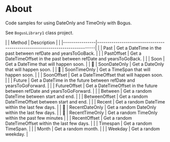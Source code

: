 ﻿# About

Code samples for using DateOnly and TimeOnly with Bogus.

See `BogusLibrary1` class project.

| | Method         | Description                                                                 | 
| |----------------|-----------------------------------------------------------------------------| 
| | Past           | Get a DateTime in the past between refDate and yearsToGoBack.               | 
| | PastOffset     | Get a DateTimeOffset in the past between refDate and yearsToGoBack.         | 
| | Soon           | Get a DateTime that will happen soon.                                       | 
| :small_orange_diamond: | SoonDateOnly   | Get a DateOnly that will happen soon.                | 
| :small_orange_diamond: | SoonTimeOnly   | Get a TimeSpan that will happen soon.                |
| | SoonOffset     | Get a DateTimeOffset that will happen soon.                                 | 
| | Future         | Get a DateTime in the future between refDate and yearsToGoForward.          | 
| | FutureOffset   | Get a DateTimeOffset in the future between refDate and yearsToGoForward.    | 
| | Between        | Get a random DateTime between start and end.                                | 
| | BetweenOffset  | Get a random DateTimeOffset between start and end.                          | 
| | Recent         | Get a random DateTime within the last few days.                             | 
| :small_orange_diamond: | RecentDateOnly | Get a random DateOnly within the last few days.      | 
| :small_orange_diamond: | RecentTimeOnly | Get a random TimeOnly within the past few minutes    | 
| | RecentOffset   | Get a random DateTimeOffset within the last few days.                       | 
| | Timespan       | Get a random TimeSpan.                                                      | 
| | Month          | Get a random month.                                                         | 
| | Weekday        | Get a random weekday.                                                       |
